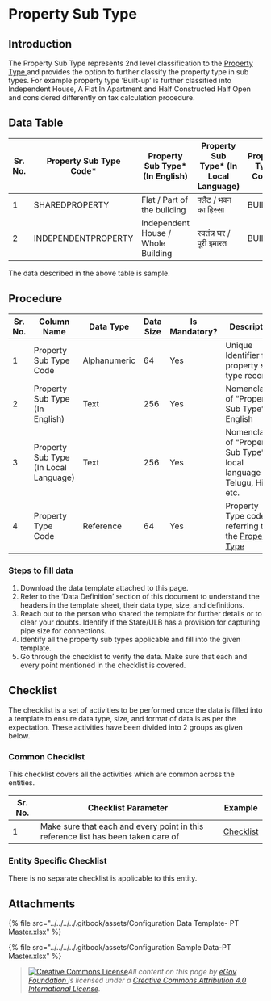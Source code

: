 # Property Sub Type

## Introduction <a href="#introduction" id="introduction"></a>

The Property Sub Type represents 2nd level classification to the [Property Type ](property-type.md)and provides the option to further classify the property type in sub types. For example property type ‘Built-up’ is further classified into Independent House, A Flat In Apartment and Half Constructed Half Open and considered differently on tax calculation procedure.

## Data Table <a href="#data-table" id="data-table"></a>

| Sr. No. | Property Sub Type Code\* | Property Sub Type\* (In English)   | Property Sub Type\* (In Local Language) | Property Type Code\* |
| ------- | ------------------------ | ---------------------------------- | --------------------------------------- | -------------------- |
| 1       | SHAREDPROPERTY           | Flat / Part of the building        | फ्लैट / भवन का हिस्सा                   | BUILTUP              |
| 2       | INDEPENDENTPROPERTY      | Independent House / Whole Building | स्वतंत्र घर / पूरी इमारत                | BUILTUP              |

The data described in the above table is sample.

## Procedure <a href="#procedure" id="procedure"></a>

| Sr. No. | Column Name                           | Data Type    | Data Size | Is Mandatory? | Description                                                                                                                                                             |
| ------- | ------------------------------------- | ------------ | --------- | ------------- | ----------------------------------------------------------------------------------------------------------------------------------------------------------------------- |
| 1       | Property Sub Type Code                | Alphanumeric | 64        | Yes           | Unique Identifier for property sub type record                                                                                                                          |
| 2       | Property Sub Type (In English)        | Text         | 256       | Yes           | Nomenclature of “Property Sub Type” in English                                                                                                                          |
| 3       | Property Sub Type (In Local Language) | Text         | 256       | Yes           | Nomenclature of “Property Sub Type” in local language e.g. Telugu, Hindi etc.                                                                                           |
| 4       | Property Type Code                    | Reference    | 64        | Yes           | Property Type code referring to the [Property Type](https://docs.digit.org/configure-digit/configuring-master-data-templates/module-setup/prop-tax-data/property-type)​ |

### Steps to fill data <a href="#steps-to-fill-data" id="steps-to-fill-data"></a>

1. Download the data template attached to this page.
2. Refer to the ‘Data Definition’ section of this document to understand the headers in the template sheet, their data type, size, and definitions.
3. Reach out to the person who shared the template for further details or to clear your doubts. Identify if the State/ULB has a provision for capturing pipe size for connections.
4. Identify all the property sub types applicable and fill into the given template.
5. Go through the checklist to verify the data. Make sure that each and every point mentioned in the checklist is covered.

## Checklist <a href="#checklist" id="checklist"></a>

The checklist is a set of activities to be performed once the data is filled into a template to ensure data type, size, and format of data is as per the expectation. These activities have been divided into 2 groups as given below.

### Common Checklist <a href="#common-checklist" id="common-checklist"></a>

This checklist covers all the activities which are common across the entities.

| Sr. No. | Checklist Parameter                                                               | Example                                                                                                                      |
| ------- | --------------------------------------------------------------------------------- | ---------------------------------------------------------------------------------------------------------------------------- |
| 1       | Make sure that each and every point in this reference list has been taken care of | ​[Checklist](https://docs.digit.org/configure-digit/configuring-master-data-templates/module-setup/common-config/checklist)​ |

### Entity Specific Checklist <a href="#entity-specific-checklist" id="entity-specific-checklist"></a>

There is no separate checklist is applicable to this entity.

## Attachments <a href="#attachments" id="attachments"></a>

{% file src="../../../../.gitbook/assets/Configuration Data Template- PT Master.xlsx" %}

{% file src="../../../../.gitbook/assets/Configuration Sample Data-PT Master.xlsx" %}

> [![Creative Commons License](https://i.creativecommons.org/l/by/4.0/80x15.png)](http://creativecommons.org/licenses/by/4.0/)_All content on this page by_ [_eGov Foundation_ ](https://egov.org.in/)_is licensed under a_ [_Creative Commons Attribution 4.0 International License_](http://creativecommons.org/licenses/by/4.0/)_._
